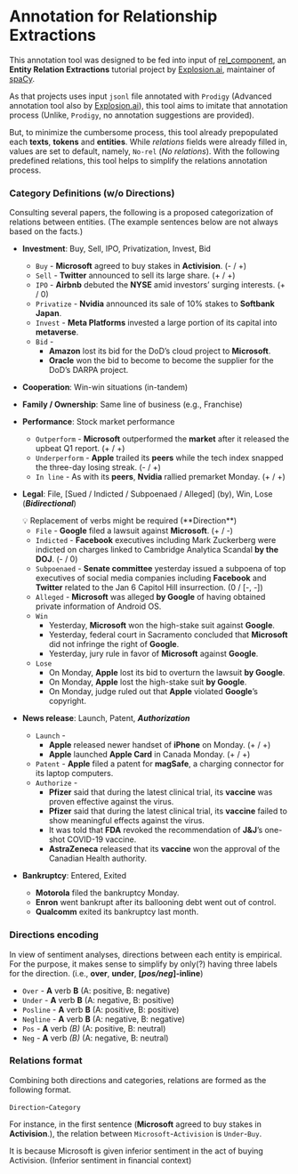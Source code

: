 # Annotation for Relationship Extractions

This annotation tool was designed to be fed into input of [rel_component](https://github.com/explosion/projects/tree/v3/tutorials/rel_component), an **Entity Relation Extractions** tutorial project by [Explosion.ai](https://explosion.ai), maintainer of [spaCy](https://spacy.io). 

As that projects uses input `jsonl` file annotated with `Prodigy` (Advanced annotation tool also by [Explosion.ai](https://explosion.ai])), this tool aims to imitate that annotation process (Unlike, `Prodigy`, no annotation suggestions are provided).

But, to minimize the cumbersome process, this tool already prepopulated each **texts**, **tokens** and **entities**. While *relations* fields were already filled in, values are set to default, namely, `No-rel` (*No relations*).
With the following predefined relations, this tool helps to simplify the relations annotation process.

### Category Definitions (w/o Directions)

Consulting several papers, the following is a proposed categorization of relations between entities. (The example sentences below are not always based on the facts.)

- **Investment**: Buy, Sell, IPO, Privatization, Invest, Bid
    - `Buy` - **Microsoft** agreed to buy stakes in **Activision**. (- / +)
    - `Sell` - **Twitter** announced to sell its large share. (+ / +)
    - `IPO` - **Airbnb** debuted the **NYSE** amid investors’ surging interests. (+ / 0)
    - `Privatize` - **Nvidia** announced its sale of 10% stakes to **Softbank Japan**.
    - `Invest` - **Meta Platforms** invested a large portion of its capital into **metaverse**.
    - `Bid` -
        - **Amazon** lost its bid for the DoD’s cloud project to **Microsoft**.
        - **Oracle** won the bid to become to become the supplier for the DoD’s DARPA project.
- **Cooperation**: Win-win situations (in-tandem)
- **Family / Ownership**: Same line of business (e.g., Franchise)
- **Performance**: Stock market performance
    - `Outperform` - **Microsoft** outperformed the **market** after it released the upbeat Q1 report. (+ / +)
    - `Underperform` - **Apple** trailed its **peers** while the tech index snapped the three-day losing streak. (- / +)
    - `In line` - As with its **peers**, **Nvidia** rallied premarket Monday. (+ / +)
- **Legal**: File, [Sued / Indicted / Subpoenaed / Alleged] (by), Win, Lose  (***Bidirectional***)
    
    <aside>
    💡 Replacement of verbs might be required (**Direction**)
    
    </aside>
    
    - `File` - **Google** filed a lawsuit against **Microsoft**. (+ / -)
    - `Indicted` - **Facebook** executives including Mark Zuckerberg were indicted on charges linked to Cambridge Analytica Scandal **by the DOJ**. (- / 0)
    - `Subpoenaed` - **Senate committee** yesterday issued a subpoena of top executives of social media companies including **Facebook** and **Twitter** related to the Jan 6 Capitol Hill insurrection. (0 / [-, -])
    - `Alleged` - **Microsoft** was alleged **by Google** of having obtained private information of Android OS.
    - `Win`
        - Yesterday, **Microsoft** won the high-stake suit against **Google**.
        - Yesterday, federal court in Sacramento concluded that **Microsoft** did not infringe the right of **Google**.
        - Yesterday, jury rule in favor of **Microsoft** against **Google**.
    - `Lose`
        - On Monday, **Apple** lost its bid to overturn the lawsuit **by Google**.
        - On Monday, **Apple** lost the high-stake suit **by Google**.
        - On Monday, judge ruled out that **Apple** violated **Google**’s copyright.
- **News release**: Launch, Patent, ***Authorization***
    - `Launch` -
        - **Apple** released newer handset of **iPhone** on Monday. (+ / +)
        - **Apple** launched **Apple Card** in Canada Monday. (+ / +)
    - `Patent` - **Apple** filed a patent for **magSafe**, a charging connector for its laptop computers.
    - `Authorize` -
        - **Pfizer** said that during the latest clinical trial, its **vaccine** was proven effective against the virus.
        - **Pfizer** said that during the latest clinical trial, its **vaccine** failed to show meaningful effects against the virus.
        - It was told that **FDA** revoked the recommendation of **J&J**’s one-shot COVID-19 vaccine.
        - **AstraZeneca** released that its **vaccine** won the approval of the Canadian Health authority.
- **Bankruptcy**: Entered, Exited
    - **Motorola** filed the bankruptcy Monday.
    - **Enron** went bankrupt after its ballooning debt went out of control.
    - **Qualcomm** exited its bankruptcy last month.


### Directions encoding

In view of sentiment analyses, directions between each entity is empirical. For the purpose, it makes sense to simplify by only(?) having three labels for the direction. (i.e., **over**, **under**, **[*pos/neg*]-inline**)

- `Over` - **A** verb **B** (A: positive, B: negative)
- `Under` - **A** verb **B** (A: negative, B: positive)
- `Posline` - **A** verb **B** (A: positive, B: positive)
- `Negline` - **A** verb **B** (A: negative, B: negative)
- `Pos` - **A** verb *(B)* (A: positive, B: neutral)
- `Neg` - **A** verb *(B)* (A: negative, B: neutral)


### Relations format

Combining both directions and categories, relations are formed as the following format.

`Direction`-`Category`

For instance, in the first sentence (**Microsoft** agreed to buy stakes in **Activision**.), the relation between `Microsoft`-`Activision` is `Under`-`Buy`.

It is because Microsoft is given inferior sentiment in the act of buying Activision. (Inferior sentiment in financial context)